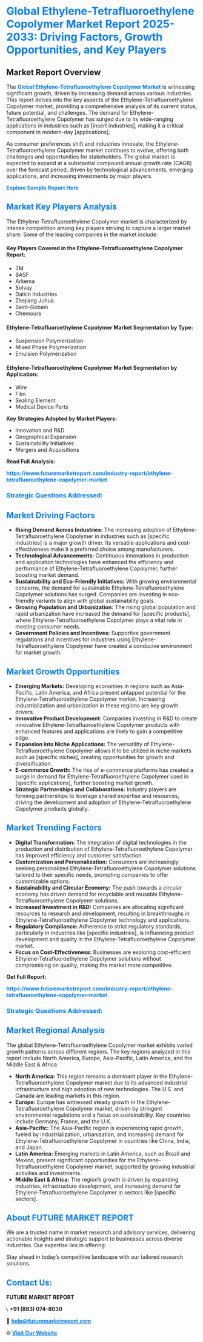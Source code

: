 <h1 style="color: #007BFF;">Global Ethylene-Tetrafluoroethylene Copolymer Market Report 2025-2033: Driving Factors, Growth Opportunities, and Key Players</h1>

<section id="overview">
<h2>Market Report Overview</h2>
<p>The <a href="https://www.futuremarketreport.com/industry-report/ethylene-tetrafluoroethylene-copolymer-market" style="color: #007BFF; text-decoration: none;"><strong>Global Ethylene-Tetrafluoroethylene Copolymer Market</strong></a> is witnessing significant growth, driven by increasing demand across various industries. This report delves into the key aspects of the Ethylene-Tetrafluoroethylene Copolymer market, providing a comprehensive analysis of its current status, future potential, and challenges. The demand for Ethylene-Tetrafluoroethylene Copolymer has surged due to its wide-ranging applications in industries such as [insert industries], making it a critical component in modern-day [applications].</p>
<p>As consumer preferences shift and industries innovate, the Ethylene-Tetrafluoroethylene Copolymer market continues to evolve, offering both challenges and opportunities for stakeholders. The global market is expected to expand at a substantial compound annual growth rate (CAGR) over the forecast period, driven by technological advancements, emerging applications, and increasing investments by major players.</p>
</section>

<section id="overview">
<p><a href="https://www.futuremarketreport.com/request-sample/reportId=84130" style="color: #007BFF; text-decoration: none;"><strong>Explore Sample Report Here</strong></a></p>
</section>

<section id="key-players">
<h2 style="color: #007BFF;">Market Key Players Analysis</h2>
<p>The Ethylene-Tetrafluoroethylene Copolymer market is characterized by intense competition among key players striving to capture a larger market share. Some of the leading companies in the market include:</p>
<h4>Key Players Covered in the Ethylene-Tetrafluoroethylene Copolymer Report:</h4>
<ul><li>3M</li><li>BASF</li><li>Arkema</li><li>Solvay</li><li>Daikin Industries</li><li>Zhejiang Juhua</li><li>Saint-Gobain</li><li>Chemours</li></ul>
<h4>Ethylene-Tetrafluoroethylene Copolymer Market Segmentation by Type:</h4>
<ul><li>Suspension Polymerization</li><li>Mixed Phase Polymerization</li><li>Emulsion Polymerization</li></ul>

<h4>Ethylene-Tetrafluoroethylene Copolymer Market Segmentation by Application:</h4>
<ul><li>Wire</li><li>Film</li><li>Sealing Element</li><li>Medical Device Parts</li></ul>
<p><strong>Key Strategies Adopted by Market Players:</strong></p>
<ul>
<li>Innovation and R&D</li>
<li>Geographical Expansion</li>
<li>Sustainability Initiatives</li>
<li>Mergers and Acquisitions</li>
</ul>
</section>

<section>
<p><strong>Read Full Analysis: </strong></p><a href="https://www.futuremarketreport.com/industry-report/ethylene-tetrafluoroethylene-copolymer-market" style="color: #007BFF; text-decoration: none;"><strong>https://www.futuremarketreport.com/industry-report/ethylene-tetrafluoroethylene-copolymer-market</strong></a>
<h3 style="color: #007BFF;">Strategic Questions Addressed:</h3>
</section>

<section id="driving-factors">
<h2 style="color: #007BFF;">Market Driving Factors</h2>
<ul>
<li><strong>Rising Demand Across Industries:</strong> The increasing adoption of Ethylene-Tetrafluoroethylene Copolymer in industries such as [specific industries] is a major growth driver. Its versatile applications and cost-effectiveness make it a preferred choice among manufacturers.</li>
<li><strong>Technological Advancements:</strong> Continuous innovations in production and application technologies have enhanced the efficiency and performance of Ethylene-Tetrafluoroethylene Copolymer, further boosting market demand.</li>
<li><strong>Sustainability and Eco-Friendly Initiatives:</strong> With growing environmental concerns, the demand for sustainable Ethylene-Tetrafluoroethylene Copolymer solutions has surged. Companies are investing in eco-friendly variants to align with global sustainability goals.</li>
<li><strong>Growing Population and Urbanization:</strong> The rising global population and rapid urbanization have increased the demand for [specific products], where Ethylene-Tetrafluoroethylene Copolymer plays a vital role in meeting consumer needs.</li>
<li><strong>Government Policies and Incentives:</strong> Supportive government regulations and incentives for industries using Ethylene-Tetrafluoroethylene Copolymer have created a conducive environment for market growth.</li>
</ul>
</section>

<section id="growth-opportunities">
<h2 style="color: #007BFF;">Market Growth Opportunities</h2>
<ul>
<li><strong>Emerging Markets:</strong> Developing economies in regions such as Asia-Pacific, Latin America, and Africa present untapped potential for the Ethylene-Tetrafluoroethylene Copolymer market. Increasing industrialization and urbanization in these regions are key growth drivers.</li>
<li><strong>Innovative Product Development:</strong> Companies investing in R&D to create innovative Ethylene-Tetrafluoroethylene Copolymer products with enhanced features and applications are likely to gain a competitive edge.</li>
<li><strong>Expansion into Niche Applications:</strong> The versatility of Ethylene-Tetrafluoroethylene Copolymer allows it to be utilized in niche markets such as [specific niches], creating opportunities for growth and diversification.</li>
<li><strong>E-commerce Growth:</strong> The rise of e-commerce platforms has created a surge in demand for Ethylene-Tetrafluoroethylene Copolymer used in [specific applications], further boosting market growth.</li>
<li><strong>Strategic Partnerships and Collaborations:</strong> Industry players are forming partnerships to leverage shared expertise and resources, driving the development and adoption of Ethylene-Tetrafluoroethylene Copolymer products globally.</li>
</ul>
</section>

<section id="trending-factors">
<h2 style="color: #007BFF;">Market Trending Factors</h2>
<ul>
<li><strong>Digital Transformation:</strong> The integration of digital technologies in the production and distribution of Ethylene-Tetrafluoroethylene Copolymer has improved efficiency and customer satisfaction.</li>
<li><strong>Customization and Personalization:</strong> Consumers are increasingly seeking personalized Ethylene-Tetrafluoroethylene Copolymer solutions tailored to their specific needs, prompting companies to offer customizable options.</li>
<li><strong>Sustainability and Circular Economy:</strong> The push towards a circular economy has driven demand for recyclable and reusable Ethylene-Tetrafluoroethylene Copolymer solutions.</li>
<li><strong>Increased Investment in R&D:</strong> Companies are allocating significant resources to research and development, resulting in breakthroughs in Ethylene-Tetrafluoroethylene Copolymer technology and applications.</li>
<li><strong>Regulatory Compliance:</strong> Adherence to strict regulatory standards, particularly in industries like [specific industries], is influencing product development and quality in the Ethylene-Tetrafluoroethylene Copolymer market.</li>
<li><strong>Focus on Cost-Effectiveness:</strong> Businesses are exploring cost-efficient Ethylene-Tetrafluoroethylene Copolymer solutions without compromising on quality, making the market more competitive.</li>
</ul>
</section>

<section>
<p><strong>Get Full Report: </strong></p><a href="https://www.futuremarketreport.com/industry-report/ethylene-tetrafluoroethylene-copolymer-market" style="color: #007BFF; text-decoration: none;"><strong>https://www.futuremarketreport.com/industry-report/ethylene-tetrafluoroethylene-copolymer-market</strong></a>
<h3 style="color: #007BFF;">Strategic Questions Addressed:</h3>
</section>


<section id="regional-analysis">
<h2 style="color: #007BFF;">Market Regional Analysis</h2>
<p>The global Ethylene-Tetrafluoroethylene Copolymer market exhibits varied growth patterns across different regions. The key regions analyzed in this report include North America, Europe, Asia-Pacific, Latin America, and the Middle East & Africa:</p>
<ul>
<li><strong>North America:</strong> This region remains a dominant player in the Ethylene-Tetrafluoroethylene Copolymer market due to its advanced industrial infrastructure and high adoption of new technologies. The U.S. and Canada are leading markets in this region.</li>
<li><strong>Europe:</strong> Europe has witnessed steady growth in the Ethylene-Tetrafluoroethylene Copolymer market, driven by stringent environmental regulations and a focus on sustainability. Key countries include Germany, France, and the U.K.</li>
<li><strong>Asia-Pacific:</strong> The Asia-Pacific region is experiencing rapid growth, fueled by industrialization, urbanization, and increasing demand for Ethylene-Tetrafluoroethylene Copolymer in countries like China, India, and Japan.</li>
<li><strong>Latin America:</strong> Emerging markets in Latin America, such as Brazil and Mexico, present significant opportunities for the Ethylene-Tetrafluoroethylene Copolymer market, supported by growing industrial activities and investments.</li>
<li><strong>Middle East & Africa:</strong> The region’s growth is driven by expanding industries, infrastructure development, and increasing demand for Ethylene-Tetrafluoroethylene Copolymer in sectors like [specific sectors].</li>
</ul>
</section>

<footer>
<h2 style="color: #007BFF;">About FUTURE MARKET REPORT</h2>
<p>We are a trusted name in market research and advisory services, delivering actionable insights and strategic support to businesses across diverse industries. Our expertise lies in offering:</p>

<p>Stay ahead in today’s competitive landscape with our tailored research solutions.</p>

<h2 style="color: #007BFF;">Contact Us:</h2>
<p><strong>FUTURE MARKET REPORT</strong></p>
<p>📞 <strong>+91 (883) 074-8030</strong></p>
<p>📧 <strong><a href="mailto:help@futuremarketreport.com" style="color: #007BFF;">help@futuremarketreport.com</a></strong></p>
<p>🌐 <strong><a href="https://www.futuremarketreport.com/" style="color: #007BFF;">Visit Our Website</a></strong></p>
</footer>